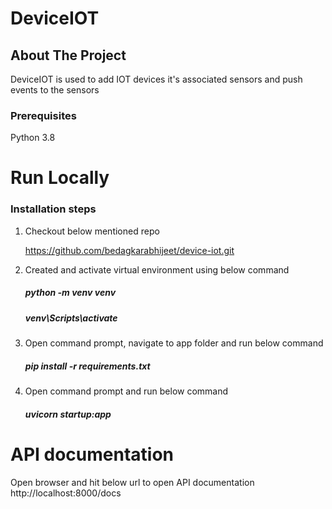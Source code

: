 
# DeviceIOT
## About The Project
DeviceIOT is used to add IOT devices it's associated sensors and push events to the sensors

### Prerequisites
Python 3.8

# Run Locally

### Installation steps
1. Checkout below mentioned repo

   https://github.com/bedagkarabhijeet/device-iot.git

2. Created and activate virtual environment using below command

    ##### python -m venv venv
    
    ##### venv\Scripts\activate

3. Open command prompt, navigate to app folder and run below command

    ##### pip install -r requirements.txt
4. Open command prompt and run below command

    ##### uvicorn startup:app

# API documentation

Open browser and hit below url to open API documentation
    http://localhost:8000/docs
